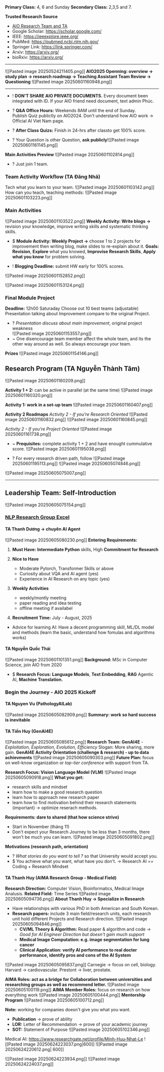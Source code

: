 **Primary Class:** 4, 6 and Sunday
**Secondary Class:** 2,3,5 and 7.

**Trusted Research Source**
+ [AIO Research Team and TA](https://docs.google.com/spreadsheets/d/1EunruXbKC_B9g3Q_zyTG0AZ-L6wfhlUOf8PKMO_DdYY/edit?gid=185037336#gid=185037336) 
+ Google Scholar: https://scholar.google.com/
+ IEEE: https://ieeexplore.ieee.org/
+ PubMed: https://pubmed.ncbi.nlm.nih.gov/
+ Springer Link: https://link.springer.com/
+ Arxiv: https://arxiv.org/
+ bioRxiv: https://arxiv.org/

---

![[Pasted image 20250524211405.png]]
**AIO2025 Openning: overview -> study plan -> research roadmap -> Teaching Assistant Team Review -> Questioning** 
![[Pasted image 20250601160948.png]]

---

+ ! **DON'T SHARE AIO PRIVATE DOCUMENTS.** Every document been integrated with ID. If your AIO friend need document, text admin Phúc.   
+ ? **Q&A Office Hours:** Weekends 8AM until the end of Sunday.   
	Publish Quiz publictly on AIO2024.
	Don't understand how AIO work -> Official AI Viet Nam page.
	 
+ ? **After Class Quizs:** Finish in 24-hrs after classto get 100% score. 

+ ? Your Question is other Question, **ask publicly**![[Pasted image 20250601161145.png]]


**Main Activities Preview** 
![[Pasted image 20250601102814.png]]
+ ? Just join 1 team.  

### Team Activity Workflow (TA Đăng Nhã)
Tech what you learn to your team. 
![[Pasted image 20250601103142.png]]
How can you teach, teaching methods:
![[Pasted image 20250601103223.png]]

### Main Activities
![[Pasted image 20250601103522.png]]
**Weekly Activity: Write blogs ->** revision your knowledge, improve writing skills and systematic thinking skills. 

+ $ **Module Activity: Weekly Project ->** choose 1 to 2 projects for improvement then writing blog, make slides to re-explain about it. 
	**Goals:** **Revision**, **Explore** what you knowed, **Improvise Research Skills**, **Apply what you know** for problem solving.   
	
+ ! **Blogging Deadline:** submit HW early for 100% scores.  

![[Pasted image 20250601152852.png]]

![[Pasted image 20250601153124.png]]

### Final Module Project
**Deadline:** 12h00 Saturaday
Choose out 10 best teams (adjustable) 
	Presentation talking about Improvement compare to the original Project.
+ ? *Presentation discuss about main improvement*, original project weakness  
![[Pasted image 20250601153557.png]]
+ ~ One disencourage team member affect the whole team, and its the other way around as well. So always encourage your team.    

**Prizes**
![[Pasted image 20250601154146.png]]


## Research Program (TA Nguyễn Thành Tâm)
![[Pasted image 20250601160209.png]]

**Activity 1 + 2:** can be active in parallel (at the same time)
![[Pasted image 20250601160320.png]]

**Activity 1:** **work in a set-up team** 
![[Pasted image 20250601160407.png]]

**Activity 2 Roadmaps**
*Activity 2 - If you're Research Oriented*
![[Pasted image 20250601160832.png]]
![[Pasted image 20250601160845.png]]

*Activity 2 - If you're Project Oriented*
![[Pasted image 20250601161738.png]]

+ ~ **Prequisites:** complete activity 1 + 2 and have enought cummulative score. ![[Pasted image 20250601195038.png]]

+ ? For every research driven path, follow
![[Pasted image 20250601195113.png]]
![[Pasted image 20250605074846.png]]


![[Pasted image 20250605075007.png]]

---
## Leadership Team: Self-Introduction
![[Pasted image 20250605075154.png]]


### [NLP Research Group Excel](https://docs.google.com/spreadsheets/d/1EunruXbKC_B9g3Q_zyTG0AZ-L6wfhlUOf8PKMO_DdYY/edit?gid=185037336#gid=185037336) 
#### TA Thanh Dương -> chuyên AI Agent 
![[Pasted image 20250605080230.png]]
**Entering Requirements:**
1) **Must Have:** **Intermediate Python** skills, High **Commitment for Research**
	
2) **Nice to Have**
	+ Moderate Pytorch, Transformer Skills or above
	+ Curiosity about VQA and AI agent (yes)
	+ Experience in AI Research on any topic (yes)
	
3) **Weekly Activities**
	+ weekly/montly meeting
	+ paper reading and idea testing
	+ offline meeting if availabel
	
4) **Recruitment Time:** July - August, 2025
	
 + Advice for learning AI: Have a decent programming skill, ML/DL model and methods (learn the basic, understand how fomulas and algorithms works)

#### TA Nguyễn Quốc Thái
![[Pasted image 20250601101351.png]]
**Background:** MSc in Computer Science, join AIO from 2020
+ $ **Research Focus:** **Language Models**, **Text Embedding**, **RAG** Agentic AI, **Machine Translation.** 

### Begin the Journey - AIO 2025 Kickoff
#### TA Nguyen Vu (PathologyAILab)
![[Pasted image 20250605082909.png]]
**Summary: work so hard success is inevitable**

#### TA Tiến Huy (GenAI4E)
![[Pasted image 20250605085612.png]]
**Research Team: GenAI4E** - *Exploitation, Exploration, Evolution, Efficiency*
Slogan: More sharing, more gain. 
**GenAI4E Activity Orientation (challenge & research) - up to data achievments**
![[Pasted image 20250605090303.png]]
**Future Plan:** focus on well-know organization or *top-tier conference* with support from TA. 

**Research Focus: Vision Language Model (VLM)**
![[Pasted image 20250605090918.png]]
**What you get:**
+ research skills and mindset
+ learn how to make a good research question
+ learn how to approach new research paper
+ learn how to find motivation behind their research statements (important) -> optimize reserach methods.

**Requirements: dare to shared (that how science strive)**  
+ Start in November (tháng 11)
+ Don't expect your Research Journey to be less than 3 months, there won't be much you can learn. 
![[Pasted image 20250605091802.png]]

**Motivations (research path, orientation)** 
+ ? *What stories do you want to tell ?* so that University would accept you. 
 + $ You achieve what you want, what have you don't. 
-> Research AI == Coding + Research Mindset

#### TA Thanh Huy (AIMA Research Group - Medical Field)
**Research Direction:** Computer Vision, Bioinformatics, Medical Image Analusis. 
**Related Field:** Time Series 
![[Pasted image 20250605094736.png]]
**About Thanh Huy -> Specialize in Research** 
+ Have relationships with various PhD in both American and South Korean.  
+ **Research papers:** include 3 main field/research units, each research unit hold different Projects and Research direction. 
	![[Pasted image 20250605094846.png]]
	+ **CV/ML Theory & Algorithm:** Read paper & algorithm and code *-> Good for AI Engineer Direction but doesn't gain much support* 
	+ **Medical Image Computation: e.g. image segmentation for lung cancer**
	+ **Clinical Application: verify AI performance to real docter performance, identify pros and cons of the AI System**
	
![[Pasted image 20250605095837.png]]
	Carnegie -> focus on cell, biology.
	Harvard -> cardiovascular.
	Prestont -> liver, prostate.  
	
**AIMA Roles: act as a bridge for Collaboration between universities and researching groups as well as recommend letter.** 
![[Pasted image 20250605100119.png]]
**AIMA Member Roles:** focus on research on how everything work
![[Pasted image 20250605100444.png]]
**Mentorship Program**
![[Pasted image 20250605100712.png]]

**Note:** working for companies doesn't give you what you want.
+ **Publication** -> prove of ability
+ **LOR:** Letter of Recommendation -> prove of your academic journey  
+ **SOT:** Statement of Purpose 
![[Pasted image 20250605102346.png]]




Medical AI: https://www.researchgate.net/profile/Minh-Huu-Nhat-Le
![[Pasted image 20250624223037.png|600]]
![[Pasted image 20250624220612.png| 600]]

![[Pasted image 20250624223934.png]]
![[Pasted image 20250624224037.png]]


